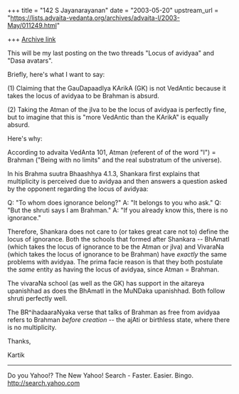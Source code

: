 +++
title = "142 S Jayanarayanan"
date = "2003-05-20"
upstream_url = "https://lists.advaita-vedanta.org/archives/advaita-l/2003-May/011249.html"

+++
[Archive link](https://lists.advaita-vedanta.org/archives/advaita-l/2003-May/011249.html)

This will be my last posting on the two threads "Locus
of avidyaa" and "Dasa avatars".

Briefly, here's what I want to say:

(1) Claiming that the GauDapaadIya KArikA (GK) is not
VedAntic because it takes the locus of avidyaa to be
Brahman is absurd.

(2) Taking the Atman of the jIva to be the locus of
avidyaa is perfectly fine, but to imagine that this is
"more VedAntic than the KArikA" is equally absurd. 

Here's why:

According to advaita VedAnta 101, Atman (referent of
of the word "I") = Brahman ("Being with no limits" and
the real substratum of the universe).

In his Brahma suutra Bhaashhya 4.1.3, Shankara first
explains that multiplicity is perceived due to avidyaa
and then answers a question asked by the opponent
regarding the locus of avidyaa:

Q: "To whom does ignorance belong?"
A: "It belongs to you who ask."
Q: "But the shruti says I am Brahman."
A: "If you already know this, there is no ignorance."

Therefore, Shankara does not care to (or takes great
care not to) define the locus of ignorance. Both the
schools that formed after Shankara -- BhAmatI (which
takes the locus of ignorance to be the Atman or jIva)
and VivaraNa (which takes the locus of ignorance to be
Brahman) have *exactly* the same problems with
avidyaa. The prima facie reason is that they both
postulate the *same* entity as having the locus of
avidyaa, since Atman = Brahman. 

The vivaraNa school (as well as the GK) has support in
the aitareya upanishhad as does the BhAmatI in the
MuNDaka upanishhad. Both follow shruti perfectly well.


The BR^ihadaaraNyaka verse that talks of Brahman as
free from avidyaa refers to Brahman *before creation*
-- the ajAti or birthless state, where there is no
multiplicity. 

Thanks,

Kartik

__________________________________
Do you Yahoo!?
The New Yahoo! Search - Faster. Easier. Bingo.
http://search.yahoo.com

